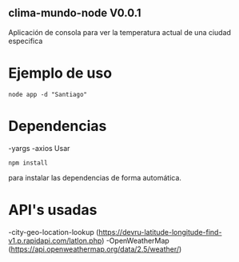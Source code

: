 ## clima-mundo-node V0.0.1
Aplicación de consola para ver la temperatura actual de una ciudad especifica

# Ejemplo de uso 
```
node app -d "Santiago"
```
# Dependencias 
-yargs 
-axios 
Usar 
```
npm install 
```
para instalar las dependencias de forma automática.
# API's usadas
-city-geo-location-lookup (https://devru-latitude-longitude-find-v1.p.rapidapi.com/latlon.php)
-OpenWeatherMap (https://api.openweathermap.org/data/2.5/weather/)